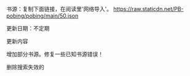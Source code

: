 书源：复制下面链接，在阅读里'网络导入'。 https://raw.staticdn.net/PB-pobing/pobing/main/50.json

更新日期：不定期

更新内容

增加部分书源。修复一些已知书源错误！

删除搜索失效的

